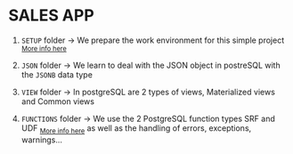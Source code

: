 # SALES APP

1. `SETUP` folder -> We prepare the work environment for this simple project <sub>[More info here](SETUP/README.md)</sub>

2. `JSON` folder -> We learn to deal with the JSON object in postreSQL with the `JSONB` data type

3. `VIEW` folder -> In postgreSQL are 2 types of views, Materialized views and Common views

4. `FUNCTIONS` folder -> We use the 2 PostgreSQL function types SRF and UDF <sub>[More info here](FUNCTIONS/SRF_UDF/README.md)</sub>
as well as the handling of errors, exceptions, warnings...
